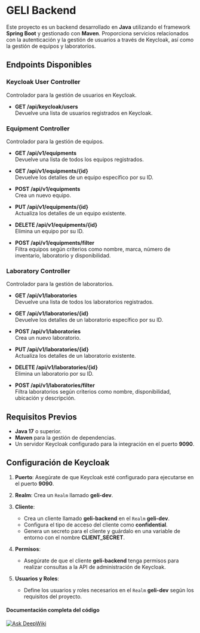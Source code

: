 # GELI Backend

Este proyecto es un backend desarrollado en **Java** utilizando el framework **Spring Boot** y gestionado con **Maven**. Proporciona servicios relacionados con la autenticación y la gestión de usuarios a través de Keycloak, así como la gestión de equipos y laboratorios.

## Endpoints Disponibles

### Keycloak User Controller

Controlador para la gestión de usuarios en Keycloak.

- **GET /api/keycloak/users**  
  Devuelve una lista de usuarios registrados en Keycloak.

### Equipment Controller

Controlador para la gestión de equipos.

- **GET /api/v1/equipments**  
  Devuelve una lista de todos los equipos registrados.

- **GET /api/v1/equipments/{id}**  
  Devuelve los detalles de un equipo específico por su ID.

- **POST /api/v1/equipments**  
  Crea un nuevo equipo.

- **PUT /api/v1/equipments/{id}**  
  Actualiza los detalles de un equipo existente.

- **DELETE /api/v1/equipments/{id}**  
  Elimina un equipo por su ID.

- **POST /api/v1/equipments/filter**  
  Filtra equipos según criterios como nombre, marca, número de inventario, laboratorio y disponibilidad.

### Laboratory Controller

Controlador para la gestión de laboratorios.

- **GET /api/v1/laboratories**  
  Devuelve una lista de todos los laboratorios registrados.

- **GET /api/v1/laboratories/{id}**  
  Devuelve los detalles de un laboratorio específico por su ID.

- **POST /api/v1/laboratories**  
  Crea un nuevo laboratorio.

- **PUT /api/v1/laboratories/{id}**  
  Actualiza los detalles de un laboratorio existente.

- **DELETE /api/v1/laboratories/{id}**  
  Elimina un laboratorio por su ID.

- **POST /api/v1/laboratories/filter**  
  Filtra laboratorios según criterios como nombre, disponibilidad, ubicación y descripción.

## Requisitos Previos

- **Java 17** o superior.
- **Maven** para la gestión de dependencias.
- Un servidor Keycloak configurado para la integración en el puerto **9090**.

## Configuración de Keycloak

1. **Puerto**: Asegúrate de que Keycloak esté configurado para ejecutarse en el puerto **9090**.

2. **Realm**: Crea un `Realm` llamado **geli-dev**.

3. **Cliente**: 
   - Crea un cliente llamado **geli-backend** en el `Realm` **geli-dev**.
   - Configura el tipo de acceso del cliente como **confidential**.
   - Genera un secreto para el cliente y guárdalo en una variable de entorno con el nombre **CLIENT_SECRET**.

4. **Permisos**: 
   - Asegúrate de que el cliente **geli-backend** tenga permisos para realizar consultas a la API de administración de Keycloak.

5. **Usuarios y Roles**: 
   - Define los usuarios y roles necesarios en el `Realm` **geli-dev** según los requisitos del proyecto.

#### Documentación completa del código
[![Ask DeepWiki](https://deepwiki.com/badge.svg)](https://deepwiki.com/Ssnati/GELI-Backend)
